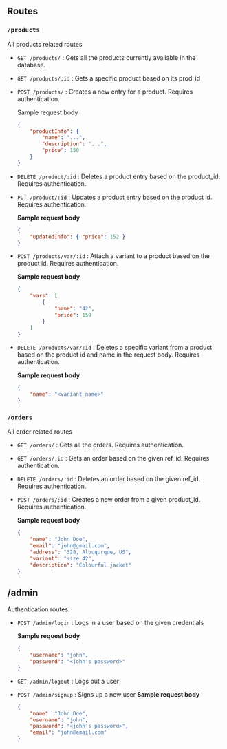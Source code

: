 ## Routes

### `/products`

All products related routes

-   `GET /products/` : Gets all the products currently available in the database.
-   `GET /products/:id` : Gets a specific product based on its prod_id
-   `POST /products/` : Creates a new entry for a product. Requires authentication.

    Sample request body

    ```json
    {
        "productInfo": {
            "name": "...",
            "description": "...",
            "price": 150
        }
    }
    ```

-   `DELETE /product/:id` : Deletes a product entry based on the product_id. Requires authentication.
-   `PUT /product/:id` : Updates a product entry based on the product id. Requires authentication.

    **Sample request body**

    ```json
    {
        "updatedInfo": { "price": 152 }
    }
    ```

-   `POST /products/var/:id` : Attach a variant to a product based on the product id. Requires authentication.

    **Sample request body**

    ```json
    {
        "vars": [
            {
                "name": "42",
                "price": 150
            }
        ]
    }
    ```

-   `DELETE /products/var/:id` : Deletes a specific variant from a product based on the product id and name in the request body. Requires authentication.

    **Sample request body**

    ```json
    {
        "name": "<variant_name>"
    }
    ```

### `/orders`

All order related routes

-   `GET /orders/` : Gets all the orders. Requires authentication.
-   `GET /orders/:id` : Gets an order based on the given ref_id. Requires authentication.
-   `DELETE /orders/:id` : Deletes an order based on the given ref_id. Requires authentication.
-   `POST /orders/:id` : Creates a new order from a given product_id. Requires authentication.

    **Sample request body**

    ```json
    {
        "name": "John Doe",
        "email": "john@gmail.com",
        "address": "328, Albuqurque, US",
        "variant": "size 42",
        "description": "Colourful jacket"
    }
    ```

## /admin

Authentication routes.

-   `POST /admin/login` : Logs in a user based on the given credentials

    **Sample request body**

    ```json
    {
        "username": "john",
        "password": "<john's password>"
    }
    ```

-   `GET /admin/logout` : Logs out a user
-   `POST /admin/signup` : Signs up a new user
    **Sample request body**

    ```json
    {
        "name": "John Doe",
        "username": "john",
        "password": "<john's password>",
        "email": "john@email.com"
    }
    ```
